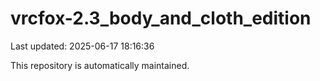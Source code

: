 # vrcfox-2.3_body_and_cloth_edition

Last updated: 2025-06-17 18:16:36

This repository is automatically maintained.
